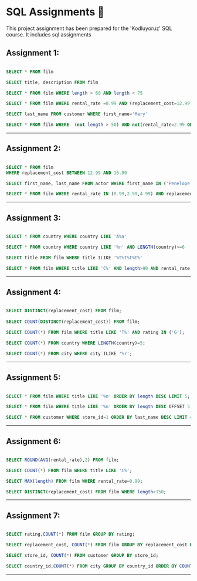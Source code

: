 # SQL Assignments :rose:

This project assignment has been prepared for the 'Kodluyoruz' SQL course. It includes sql assignments




## Assignment 1: 

```sql

SELECT * FROM film

SELECT title, description FROM film

SELECT * FROM film WHERE length > 60 AND length < 75

SELECT * FROM film WHERE rental_rate =0.99 AND (replacement_cost=12.99 OR replacement_cost=28.99 )

SELECT last_name FROM customer WHERE first_name='Mary'

SELECT * FROM film WHERE  (not length > 50) AND not(rental_rate=2.99 OR rental_rate=4.99 )

```
---

## Assignment 2:

```sql

SELECT * FROM film
WHERE replacement_cost BETWEEN 12.99 AND 16.99 

SELECT first_name, last_name FROM actor WHERE first_name IN ('Penelope','Nick','Ed')

SELECT * FROM film WHERE rental_rate IN (0.99,2.99,4.99) AND replacement_cost IN (12.99,15.99,28.99)

```

---

## Assignment 3:

```sql

SELECT * FROM country WHERE country LIKE 'A%a'

SELECT * FROM country WHERE country LIKE '%n' AND LENGTH(country)>=6

SELECT title FROM film WHERE title ILIKE '%t%t%t%t%'

SELECT * FROM film WHERE title LIKE 'C%' AND length>90 AND rental_rate IN (2.99)


```

---

## Assignment 4:

```sql

SELECT DISTINCT(replacement_cost) FROM film;
	
SELECT COUNT(DISTINCT(replacement_cost)) FROM film;

SELECT COUNT(*) FROM film WHERE title LIKE 'T%' AND rating IN ('G');

SELECT COUNT(*) FROM country WHERE LENGTH(country)=5;

SELECT COUNT(*) FROM city WHERE city ILIKE '%r';

```

---

## Assignment 5:

```sql

SELECT * FROM film WHERE title LIKE '%n' ORDER BY length DESC LIMIT 5;

SELECT * FROM film WHERE title LIKE '%n' ORDER BY length DESC OFFSET 5 LIMIT 5;

SELECT * FROM customer WHERE store_id=1 ORDER BY last_name DESC LIMIT 4;

```

---

## Assignment 6:

```sql

SELECT ROUND(AVG(rental_rate),2) FROM film;

SELECT COUNT(*) FROM film WHERE title LIKE 'C%';

SELECT MAX(length) FROM film WHERE rental_rate=0.99;

SELECT DISTINCT(replacement_cost) FROM film WHERE length>150;

```

---

## Assignment 7:

```sql

SELECT rating,COUNT(*) FROM film GROUP BY rating;

SELECT replacement_cost, COUNT(*) FROM film GROUP BY replacement_cost HAVING COUNT(*)>50;

SELECT store_id, COUNT(*) FROM customer GROUP BY store_id;

SELECT country_id,COUNT(*) FROM city GROUP BY country_id ORDER BY COUNT(*) DESC LIMIT 1

```

---

